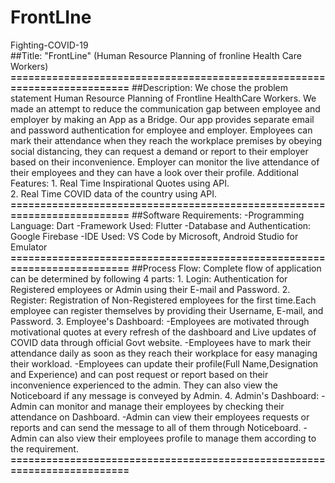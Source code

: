 # FrontLIne
Fighting-COVID-19     
##Title: "FrontLine"
(Human Resource Planning of fronline Health Care Workers)
**=========================================================================**
##Description: 
    We chose the problem statement Human Resource Planning of Frontline HealthCare Workers. We made an attempt to reduce the communication gap between employee and employer by making an App as a Bridge. Our app provides separate email and password authentication for employee and employer. 
    Employees can mark their attendance when they reach the workplace premises by obeying social distancing, they can request a demand or report to their employer based on their inconvenience.
    Employer can monitor the live attendance of their employees and they can  have a look over their profile. 
    Additional Features: 
        1. Real Time Inspirational Quotes using API.  
        2. Real Time COVID data of the country using API.
**=========================================================================**
##Software Requirements:
    -Programming Language: Dart 
    -Framework Used: Flutter 
    -Database and Authentication: Google Firebase
    -IDE Used: VS Code by Microsoft, Android Studio for Emulator 
**=========================================================================**
##Process Flow: 
    Complete flow of application can be determined by following 4 parts:
    1. Login:
        Authentication for Registered employees or Admin using their E-mail and Password.
    2. Register:
        Registration of Non-Registered employees for the first time.Each employee can register themselves by providing their Username, E-mail, and Password. 
    3. Employee's Dashboard:
        -Employees are motivated through motivational quotes at every refresh of the dashboard and Live updates of COVID data through official Govt website.
        -Employees have to mark their attendance daily as soon as they reach their workplace for easy managing their workload.
        -Employees can update their profile(Full Name,Designation and Experience) and can post request or report based on their inconvenience experienced to the admin.
        They can also view the Noticeboard if any message is conveyed by Admin.
    4. Admin's Dashboard:
        -Admin can monitor and manage their employees by checking their attendance on Dashboard.
        -Admin can view their employees requests or reports and can send the message to all of them through Noticeboard. 
        -Admin can also view their employees profile to manage them according to the requirement.
**=========================================================================**
        


